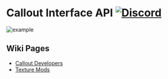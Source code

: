 # Callout Interface API [![Discord](https://img.shields.io/badge/discord-join-7289DA.svg)](https://discord.gg/AuJCUag)

![example](https://i.imgur.com/dCNjoPA.png)

## Wiki Pages
* [Callout Developers](https://github.com/Immersive-Plugins-Team/Callout-Interface-API/wiki/Callout-Developers)
* [Texture Mods](https://github.com/Immersive-Plugins-Team/Callout-Interface-API/wiki/Texture-Mods)

